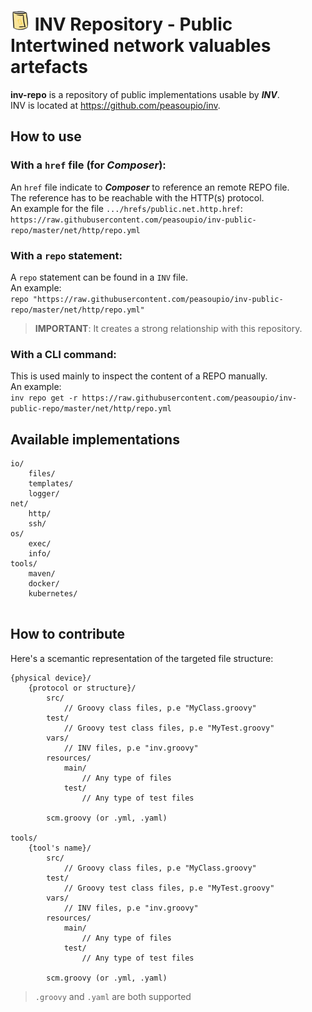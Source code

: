 # ![TiteCan](https://github.com/peasoupio/inv/blob/master/core/src/main/resources/public/favicon-32x32.png) INV Repository - Public Intertwined network valuables artefacts

**inv-repo** is a repository of public implementations usable by ***INV***.  
INV is located at https://github.com/peasoupio/inv.  

## How to use  
  
### With a `href` file (for ***Composer***):
An `href` file indicate to ***Composer*** to reference an remote REPO file.  
The reference has to be reachable with the HTTP(s) protocol.  
An example for the file `.../hrefs/public.net.http.href`:
`https://raw.githubusercontent.com/peasoupio/inv-public-repo/master/net/http/repo.yml`

### With a `repo` statement:
A `repo` statement can be found in a `INV` file.   
An example:  
`repo "https://raw.githubusercontent.com/peasoupio/inv-public-repo/master/net/http/repo.yml"`
>**IMPORTANT**: It creates a strong relationship with this repository.

### With a CLI command:
This is used mainly to inspect the content of a REPO manually.  
An example:  
`inv repo get -r https://raw.githubusercontent.com/peasoupio/inv-public-repo/master/net/http/repo.yml`

## Available implementations
```
io/
    files/
    templates/
    logger/
net/
    http/     
    ssh/  
os/
    exec/  
    info/
tools/
    maven/
    docker/
    kubernetes/
    
```

## How to contribute
Here's a scemantic representation of the targeted file structure:
```
{physical device}/
    {protocol or structure}/
        src/
            // Groovy class files, p.e "MyClass.groovy"
        test/
            // Groovy test class files, p.e "MyTest.groovy"
        vars/
            // INV files, p.e "inv.groovy"
        resources/
            main/
                // Any type of files
            test/
                // Any type of test files
        
        scm.groovy (or .yml, .yaml)
          
tools/
    {tool's name}/
        src/
            // Groovy class files, p.e "MyClass.groovy"
        test/
            // Groovy test class files, p.e "MyTest.groovy"
        vars/
            // INV files, p.e "inv.groovy"
        resources/
            main/
                // Any type of files
            test/
                // Any type of test files
        
        scm.groovy (or .yml, .yaml)
```
> `.groovy` and `.yaml` are both supported

